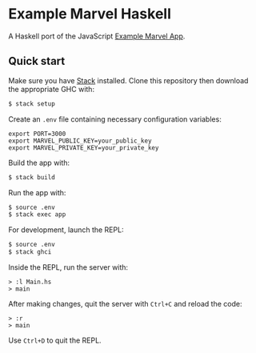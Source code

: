 # Example Marvel Haskell

A Haskell port of the JavaScript [Example Marvel App](https://github.com/nicolashery/example-marvel-app).

## Quick start

Make sure you have [Stack](www.haskellstack.org) installed. Clone this repository then download the appropriate GHC with:

```bash
$ stack setup
```

Create an `.env` file containing necessary configuration variables:

```
export PORT=3000
export MARVEL_PUBLIC_KEY=your_public_key
export MARVEL_PRIVATE_KEY=your_private_key
```

Build the app with:

```bash
$ stack build
```

Run the app with:

```bash
$ source .env
$ stack exec app
```

For development, launch the REPL:

```bash
$ source .env
$ stack ghci
```

Inside the REPL, run the server with:

```
> :l Main.hs
> main
```

After making changes, quit the server with `Ctrl+C` and reload the code:

```
> :r
> main
```

Use `Ctrl+D` to quit the REPL.
